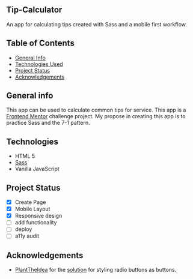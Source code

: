 ## Tip-Calculator
An app for calculating tips created with Sass and a mobile first workflow. 

## Table of Contents
* [General Info](#general-information)
* [Technologies Used](#technologies-used)
* [Project Status](#project-status)
* [Acknowledgements](#acknowledgements)
<!-- * [Features](#features) -->
<!-- * [Screenshots](#screenshots) -->
<!-- * [Setup](#setup) -->
<!-- * [Usage](#usage) -->
<!-- * [Project Status](#project-status) -->
<!-- * [Room for Improvement](#room-for-improvement) -->
<!-- * [Acknowledgements](#acknowledgements) -->
<!-- * [Contact](#contact) -->

## General info
This app can be used to calculate common tips for service. This app is a [Frontend Mentor](https://frontendmentor.io) challenge project. My propose in creating this app is to practice Sass and the 7-1 pattern. 

## Technologies
+ HTML 5
+ [Sass](https://sass-lang.com/)
+ Vanilla JavaScript


## Project Status
- [x] Create Page
- [x] Mobile Layout
- [x] Responsive design
- [ ] add functionality
- [ ] deploy
- [ ] a11y audit

## Acknowledgements
- [PlantTheIdea](https://stackoverflow.com/users/1968099/planttheidea) for the [solution](https://stackoverflow.com/questions/16242980/making-radio-buttons-look-like-buttons-instead) for styling radio buttons as buttons. 